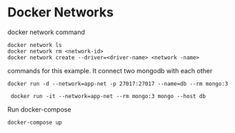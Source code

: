 # Docker Networks

docker network command

```
docker network ls
docker network rm <network-id>
docker network create --driver=<driver-name> <network -name>
```

commands for this example. It connect two mongodb with each other

```
docker run -d --network=app-net -p 27017:27017 --name=db --rm mongo:3

 docker run -it --network=app-net --rm mongo:3 mongo --host db
```

Run docker-compose

```
docker-compose up
```
